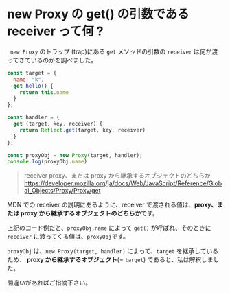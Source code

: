 # new Proxy の get() の引数である receiver って何 ?

` new Proxy` のトラップ (trap)にある `get` メソッドの引数の `receiver` は何が渡ってきているのかを調べました。

```javascript
const target = {
  name: "k",
  get hello() {
    return this.name
  }
};

const handler = {
  get (target, key, receiver) {
    return Reflect.get(target, key, receiver)
  }
};

const proxyObj = new Proxy(target, handler);
console.log(proxyObj.name)
```

> receiver
proxy、または proxy から継承するオブジェクトのどちらか
https://developer.mozilla.org/ja/docs/Web/JavaScript/Reference/Global_Objects/Proxy/Proxy/get

MDN での receiver の説明にあるように、receiver で渡される値は、**proxy、または proxy から継承するオブジェクトのどちらか**です。

上記のコード例だと、`proxyObj.name` によって `get()` が呼ばれ、そのときに `receiver` に渡ってくる値は、`proxyObj`です。

`proxyObj` は、`new Proxy(target, handler)` によって、`target` を継承しているため、 **proxy から継承するオブジェクト**(= `target`) であると、私は解釈しました。


間違いがあればご指摘下さい。
